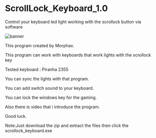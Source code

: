 # ScrollLock_Keyboard_1.0

Control your keyboard led light working with the scrollock button via software

![banner](https://user-images.githubusercontent.com/61086421/146681044-cc2a8399-2bc9-415c-95d6-8b17ac5693a0.jpg)

This program created by Morphax.

This program can work with keyboards that work lights with the scrollock key

Tested keyboard : Piranha 2355

You can sync the lights with that program.

You can add switch sound to your keyboard.

You can lock the windows key for the gaming.

Also there is video that i introduce the program.

Good luck.
 
Note:Just download the zip and extract the files then click the scrollock_keyboard.exe
